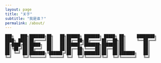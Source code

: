 ```yaml
---
layout: page
title: "关于"
subtitle: "我是谁？"
permalink: /about/
---
```




    ███╗   ███╗███████╗██╗   ██╗██████╗ ███████╗ █████╗ ██╗     ████████╗
    ████╗ ████║██╔════╝██║   ██║██╔══██╗██╔════╝██╔══██╗██║     ╚══██╔══╝
    ██╔████╔██║█████╗  ██║   ██║██████╔╝███████╗███████║██║        ██║   
    ██║╚██╔╝██║██╔══╝  ██║   ██║██╔══██╗╚════██║██╔══██║██║        ██║   
    ██║ ╚═╝ ██║███████╗╚██████╔╝██║  ██║███████║██║  ██║███████╗   ██║   
    ╚═╝     ╚═╝╚══════╝ ╚═════╝ ╚═╝  ╚═╝╚══════╝╚═╝  ╚═╝╚══════╝   ╚═╝   
                                                                     


                                                                     



